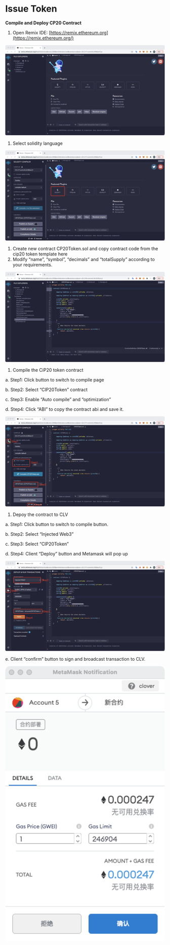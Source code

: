 # Issue Token

**Compile and Deploy CP20 Contract**

1. Open Remix IDE: [https://remix.ethereum.org](https://remix.ethereum.org/)

![](../../.gitbook/assets/image%20%2818%29.png)



1. Select solidity language

![](../../.gitbook/assets/image%20%2825%29.png)



1. Create new contract CP20Token.sol and copy contract code from the cip20 token template here
2. Modify “name”, “symbol”, “decimals” and “totalSupply” according to your requirements.

![](../../.gitbook/assets/image%20%2815%29.png)



1. Compile the CiP20 token contract

a. Step1: Click button to switch to compile page

b. Step2: Select “CIP20Token” contract

c. Step3: Enable “Auto compile” and “optimization”

d. Step4: Click “ABI” to copy the contract abi and save it.

![](../../.gitbook/assets/image%20%2822%29.png)

1. Depoy the contract to CLV

a. Step1: Click button to switch to compile button.

b. Step2: Select “Injected Web3”

c. Step3: Select “CIP20Token”

d. Step4: Client “Deploy” button and Metamask will pop up

![](../../.gitbook/assets/image%20%2824%29.png)

e. Client “confirm” button to sign and broadcast transaction to CLV.

![](../../.gitbook/assets/wechatc0719ca96134005ee74595d20e7c0f6d%20%281%29.png)

